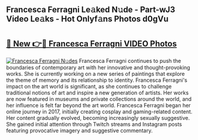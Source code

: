 ## Francesca Ferragni Le𝚊ked N𝚞de - Part-wJ3 Video Le𝚊ks - Hot Onlyf𝚊ns Photos d0gVu

# <h2><a href="http://ab33562.deff.icu/?id=Francesca+Ferragni">🔗 New 👉🔴 Francesca Ferragni VIDEO Photos</a></h2>

[![Francesca Ferragni N𝚞des](https://i.imgur.com/rIISA9y.gif)](http://ab33562.deff.icu/?id=Francesca+Ferragni)
Francesca Ferragni continues to push the boundaries of contemporary art with her innovative and thought-provoking works. She is currently working on a new series of paintings that explore the theme of memory and its relationship to identity. Francesca Ferragni's impact on the art world is significant, as she continues to challenge traditional notions of art and inspire a new generation of artists. Her works are now featured in museums and private collections around the world, and her influence is felt far beyond the art world. Francesca Ferragni began her online journey in 2017, initially creating cosplay and gaming-related content. Her content gradually evolved, becoming increasingly sexually suggestive. She gained initial attention through Twitch streams and Instagram posts featuring provocative imagery and suggestive commentary.
